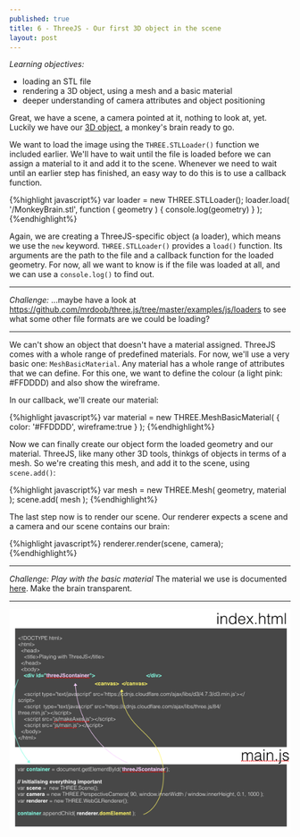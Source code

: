 ```yaml
---
published: true
title: 6 - ThreeJS - Our first 3D object in the scene
layout: post
---
```

_Learning objectives:_

* loading an STL file
* rendering a 3D object, using a mesh and a basic material
* deeper understanding of camera attributes and object positioning


Great, we have a scene, a camera pointed at it, nothing to look at, yet.
Luckily we have our [3D object](link!), a monkey's brain ready to go.

We want to load the image using the `THREE.STLLoader()` function we included earlier.
We'll have to wait until the file is loaded before we can assign a material to it and add it to the scene.
Whenever we need to wait until an earlier step has finished, an easy way to do this is to use a callback function.

{%highlight javascript%}
var loader = new THREE.STLLoader();
loader.load( '/MonkeyBrain.stl', function ( geometry ) {
	console.log(geometry)
} );
{%endhighlight%}

Again, we are creating a ThreeJS-specific object (a loader), which means we use the `new` keyword. `THREE.STLLoader()` provides a `load()` function. Its arguments are the path to the file and a callback function for the loaded geometry. For now, all we want to know is if the file was loaded at all, and we can use a `console.log()` to find out.

___

_Challenge:_
...maybe have a look at https://github.com/mrdoob/three.js/tree/master/examples/js/loaders to see what some other file formats are we could be loading?

___

We can't show an object that doesn't have a material assigned. ThreeJS comes with a whole range of predefined materials. For now, we'll use a very basic one: `MeshBasicMaterial`. Any material has a whole range of attributes that we can define. For this one, we want to define the colour (a light pink: #FFDDDD) and also show the wireframe.

In our callback, we'll create our material:

{%highlight javascript%}
var material = new THREE.MeshBasicMaterial( { color: '#FFDDDD', wireframe:true } );
{%endhighlight%}


Now we can finally create our object form the loaded geometry and our material. ThreeJS, like many other 3D tools, thinkgs of objects in terms of a mesh. So we're creating this mesh, and add it to the scene, using `scene.add()`:

{%highlight javascript%}
var mesh = new THREE.Mesh( geometry, material );
scene.add( mesh );
{%endhighlight%}

The last step now is to render our scene. Our renderer expects a scene and a camera and our scene contains our brain:

{%highlight javascript%}
renderer.render(scene, camera);
{%endhighlight%}

___

_Challenge: Play with the basic material_
The material we use is documented [here](http://threejs.org/docs/index.html#Reference/Materials/MeshBasicMaterial). Make the brain transparent.

___

![Code flow](https://raw.githubusercontent.com/IsaKiko/ThreeJS-course/master/_posts/setup.png)
